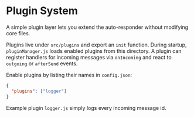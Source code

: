 # Plugin System

A simple plugin layer lets you extend the auto-responder without modifying core files.

Plugins live under `src/plugins` and export an `init` function. During startup, `pluginManager.js` loads enabled plugins from this directory. A plugin can register handlers for incoming messages via `onIncoming` and react to `outgoing` or `afterSend` events.

Enable plugins by listing their names in `config.json`:

```json
{
  "plugins": ["logger"]
}
```

Example plugin `logger.js` simply logs every incoming message id.

